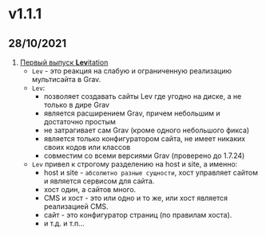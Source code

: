 # v1.1.1
## 28/10/2021

1.  [Первый выпуск **Lev**itation](#comment)
	* `Lev` - это реакция на слабую и ограниченную реализацию мультисайта в Grav.
	* `Lev`:
		- позволяет создавать сайты Lev где угодно на диске, а не только в дире Grav
		- является расширением Grav, причем небольшим и достаточно простым
		- не затрагивает сам Grav (кроме одного небольшого фикса)
		- является только конфигуратором сайта, не имеет никаких своих кодов или классов
		- совместим со всеми версиями Grav (проверено до 1.7.24)
	* `Lev` привел к строгому разделению на host и site, а именно:
		- host и site - `абсолютно разные сущности`, хост управляет сайтом и является сервисом для сайта.
		- хост один, а сайтов много.
		- CMS и хост - это или одно и то же, или хост является реализацией CMS.
		- сайт - это конфигуратор страниц (по правилам хоста).
		- и т.д. и т.п...
